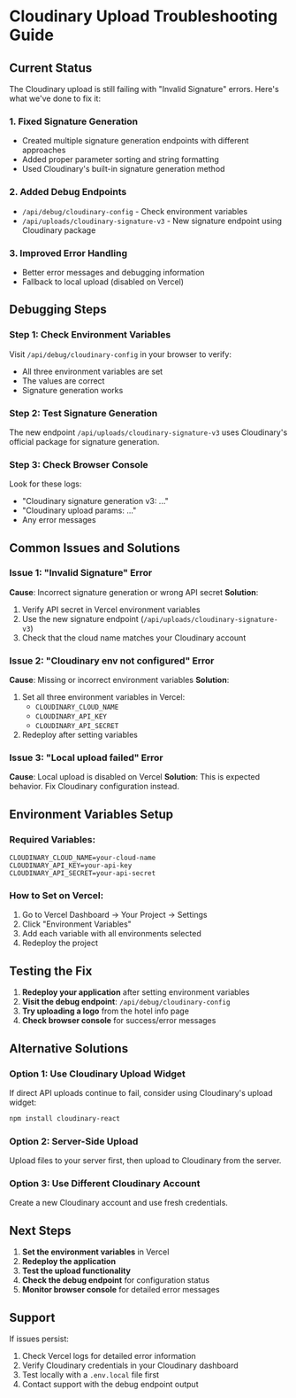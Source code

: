# Cloudinary Upload Troubleshooting Guide

## Current Status

The Cloudinary upload is still failing with "Invalid Signature" errors. Here's what we've done to fix it:

### 1. Fixed Signature Generation
- Created multiple signature generation endpoints with different approaches
- Added proper parameter sorting and string formatting
- Used Cloudinary's built-in signature generation method

### 2. Added Debug Endpoints
- `/api/debug/cloudinary-config` - Check environment variables
- `/api/uploads/cloudinary-signature-v3` - New signature endpoint using Cloudinary package

### 3. Improved Error Handling
- Better error messages and debugging information
- Fallback to local upload (disabled on Vercel)

## Debugging Steps

### Step 1: Check Environment Variables
Visit `/api/debug/cloudinary-config` in your browser to verify:
- All three environment variables are set
- The values are correct
- Signature generation works

### Step 2: Test Signature Generation
The new endpoint `/api/uploads/cloudinary-signature-v3` uses Cloudinary's official package for signature generation.

### Step 3: Check Browser Console
Look for these logs:
- "Cloudinary signature generation v3: ..."
- "Cloudinary upload params: ..."
- Any error messages

## Common Issues and Solutions

### Issue 1: "Invalid Signature" Error
**Cause**: Incorrect signature generation or wrong API secret
**Solution**: 
1. Verify API secret in Vercel environment variables
2. Use the new signature endpoint (`/api/uploads/cloudinary-signature-v3`)
3. Check that the cloud name matches your Cloudinary account

### Issue 2: "Cloudinary env not configured" Error
**Cause**: Missing or incorrect environment variables
**Solution**:
1. Set all three environment variables in Vercel:
   - `CLOUDINARY_CLOUD_NAME`
   - `CLOUDINARY_API_KEY`
   - `CLOUDINARY_API_SECRET`
2. Redeploy after setting variables

### Issue 3: "Local upload failed" Error
**Cause**: Local upload is disabled on Vercel
**Solution**: This is expected behavior. Fix Cloudinary configuration instead.

## Environment Variables Setup

### Required Variables:
```
CLOUDINARY_CLOUD_NAME=your-cloud-name
CLOUDINARY_API_KEY=your-api-key
CLOUDINARY_API_SECRET=your-api-secret
```

### How to Set on Vercel:
1. Go to Vercel Dashboard → Your Project → Settings
2. Click "Environment Variables"
3. Add each variable with all environments selected
4. Redeploy the project

## Testing the Fix

1. **Redeploy your application** after setting environment variables
2. **Visit the debug endpoint**: `/api/debug/cloudinary-config`
3. **Try uploading a logo** from the hotel info page
4. **Check browser console** for success/error messages

## Alternative Solutions

### Option 1: Use Cloudinary Upload Widget
If direct API uploads continue to fail, consider using Cloudinary's upload widget:

```bash
npm install cloudinary-react
```

### Option 2: Server-Side Upload
Upload files to your server first, then upload to Cloudinary from the server.

### Option 3: Use Different Cloudinary Account
Create a new Cloudinary account and use fresh credentials.

## Next Steps

1. **Set the environment variables** in Vercel
2. **Redeploy the application**
3. **Test the upload functionality**
4. **Check the debug endpoint** for configuration status
5. **Monitor browser console** for detailed error messages

## Support

If issues persist:
1. Check Vercel logs for detailed error information
2. Verify Cloudinary credentials in your Cloudinary dashboard
3. Test locally with a `.env.local` file first
4. Contact support with the debug endpoint output

